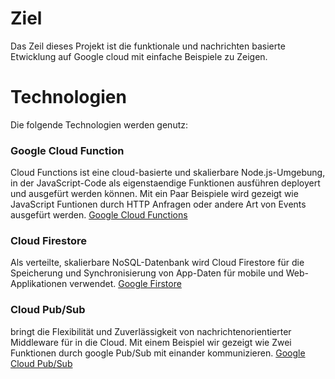 # Ziel

Das Zeil dieses Projekt ist die funktionale und nachrichten basierte Etwicklung auf Google cloud mit einfache Beispiele zu Zeigen.

# Technologien
Die folgende Technologien werden genutz:

### Google Cloud Function
Cloud Functions ist eine cloud-basierte und skalierbare Node.js-Umgebung, in der  JavaScript-Code als eigenstaendige Funktionen ausführen deployert und ausgefürt werden können. Mit ein Paar Beispiele wird gezeigt wie JavaScript Funtionen durch HTTP Anfragen oder andere Art von Events ausgefürt werden.
[Google Cloud Functions](https://cloud.google.com/functions/)

### Cloud Firestore
Als verteilte, skalierbare NoSQL-Datenbank wird Cloud Firestore für die Speicherung und Synchronisierung von App-Daten für mobile und Web-Applikationen verwendet. [Google Firstore](https://cloud.google.com/firestore/)

### Cloud Pub/Sub
bringt die Flexibilität und Zuverlässigkeit von nachrichtenorientierter Middleware für in die Cloud. Mit einem Beispiel wir gezeigt wie Zwei Funktionen durch google Pub/Sub mit einander kommunizieren. [Google Cloud Pub/Sub](https://cloud.google.com/pubsub/)
